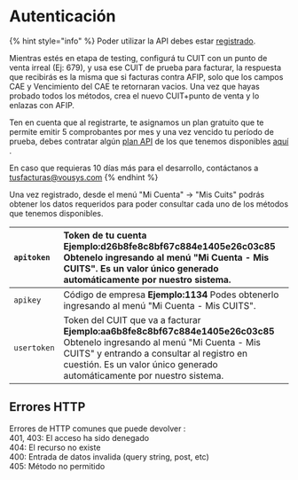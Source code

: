 # Autenticación

{% hint style="info" %}
Poder utilizar la API debes estar [registrado](https://www.tusfacturas.com.ar/registrarme-factura-electronica.html). 

Mientras estés en etapa de testing, configurá tu CUIT con un punto de venta irreal \(Ej: 679\), y usa ese CUIT de prueba para facturar, la respuesta que recibirás es la misma que si facturas  contra AFIP, solo que los campos CAE y Vencimiento del CAE te retornaran vacios.  Una vez que hayas probado todos los métodos, crea el nuevo CUIT+punto de venta y lo enlazas con AFIP.

Ten en cuenta que al registrarte, te asignamos un plan gratuito que te permite emitir 5 comprobantes por mes y una vez vencido tu período de prueba, debes contratar algún [plan API](https://www.tusfacturas.com.ar/tarifas-factura-electronica.html) de los que tenemos disponibles [aquí](https://www.tusfacturas.com.ar/tarifas-factura-electronica.html) .

En caso que requieras 10 días más para el desarrollo, contáctanos a tusfacturas@vousys.com
{% endhint %}

Una vez registrado, desde el menú "Mi Cuenta" -&gt; "Mis Cuits" podrás obtener los datos requeridos para poder consultar cada uno de los métodos que tenemos disponibles.

| `apitoken` | Token de tu cuenta **Ejemplo:d26b8fe8c8bf67c884e1405e26c03c85**  Obtenelo ingresando al menú "Mi Cuenta - Mis CUITS". Es un valor único generado automáticamente por nuestro sistema. |
| :--- | :--- |
| `apikey` | Código de empresa **Ejemplo:1134** Podes obtenerlo ingresando al menú "Mi Cuenta - Mis CUITS". |
| `usertoken` | Token del CUIT que va a facturar **Ejemplo:aa6b8fe8c8bf67c884e1405e26c03c85** Obtenelo ingresando al menú "Mi Cuenta - Mis CUITS" y entrando a consultar al registro en cuestión. Es un valor único generado automáticamente por nuestro sistema. |

## Errores HTTP <a id="errores-http"></a>

Errores de HTTP comunes que puede devolver :   
401, 403: El acceso ha sido denegado  
404: El recurso no existe  
400: Entrada de datos invalida \(query string, post, etc\)  
405: Método no permitido

